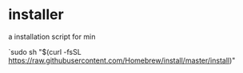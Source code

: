 # installer
a installation script for min

`sudo sh "$(curl -fsSL https://raw.githubusercontent.com/Homebrew/install/master/install)"
